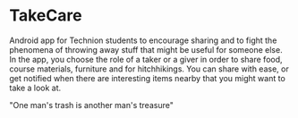 # TakeCare

Android app for Technion students to encourage sharing and to fight the phenomena
of throwing away stuff that might be useful for someone else. In the app, you choose the role of
a taker or a giver in order to share food, course materials, furniture and for hitchhikings.
You can share with ease, or get notified when there are interesting items nearby that you might want to take a look at.

"One man's trash is another man's treasure"



